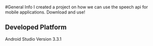 #General Info
I created a project on how we can use the speech api for mobile applications. Download and use!

## Developed Platform
Android Studio Version 3.3.1


